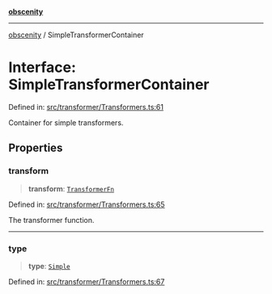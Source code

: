 [**obscenity**](../README.md)

***

[obscenity](../README.md) / SimpleTransformerContainer

# Interface: SimpleTransformerContainer

Defined in: [src/transformer/Transformers.ts:61](https://github.com/jo3-l/obscenity/blob/df55df57c9cde0cfef01d92ac049af8e5d6ff36a/src/transformer/Transformers.ts#L61)

Container for simple transformers.

## Properties

### transform

> **transform**: [`TransformerFn`](../type-aliases/TransformerFn.md)

Defined in: [src/transformer/Transformers.ts:65](https://github.com/jo3-l/obscenity/blob/df55df57c9cde0cfef01d92ac049af8e5d6ff36a/src/transformer/Transformers.ts#L65)

The transformer function.

***

### type

> **type**: [`Simple`](../enumerations/TransformerType.md#simple)

Defined in: [src/transformer/Transformers.ts:67](https://github.com/jo3-l/obscenity/blob/df55df57c9cde0cfef01d92ac049af8e5d6ff36a/src/transformer/Transformers.ts#L67)
